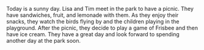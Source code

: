 Today is a sunny day. Lisa and Tim meet in the park to have a picnic. They have sandwiches, fruit, and lemonade with them. As they enjoy their snacks, they watch the birds flying by and the children playing in the playground. After the picnic, they decide to play a game of Frisbee and then have ice cream. They have a great day and look forward to spending another day at the park soon.
